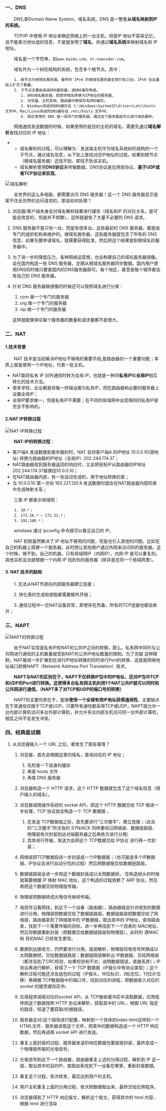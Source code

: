 ### 一、DNS

&emsp;&emsp;DNS,即Domain Name System，域名系统。DNS 是一整套**从域名映射到IP的系统。**

&emsp;&emsp;TCP/IP 中使用 IP 地址来确定网络上的一台主机，但是IP 地址不容易记忆，且不能表示地址组织信息，于是就发明了**域名**，并通过**域名系统**来映射域名和 IP 地址。

&emsp;&emsp;域名是一个字符串，如``www.baidu.com``、``hr.nowcoder.com``。

&emsp;&emsp;域名作为一个树形结构的系统，包含多个根节点。其中：

        1. 根节点为根域名服务器，最早的 IPv4 的根域名服务器全球只有13台，IPv6 在此基础上扩充了数量。
        2. 子节点主要由各级DNS服务器，或DNS缓存构成。
           1. DNS域名服务器，即提供域名转换为IP地址的服务器。
           2. 浏览器、主机系统、路由器中都保存有DNS缓存。
           3. Windows系统的DNS缓存在 C:\Windows\System32\drivers\etc\hosts 文件中，Mac/Linux系统的DNS缓存在 /etc/hosts 文件中。
           4. 现在常用的 DNS 是一组专门的服务器，通过这个服务器就可以进行域名解析。   

&emsp;&emsp;网络通信发送数据的时候，如果使用的是目的主机的域名，需要先通过**域名解析**查找对应的 IP 地址：

*
    * 域名解析的过程，可以理解为：发送端主机作为域名系统树形结构的一个子节点，通过域名信息，从下到上查找对应IP地址的过程。如果到根节点（根域名服务器）还找不到，即找不到该主机。
    * 域名解析使用**DNS协议**来传输数据。DNS协议是应用层协议，**基于UDP或者TCP协议来实现**。

![域名解析](https://raw.githubusercontent.com/yimu-0412/image/master/image/%E5%9F%9F%E5%90%8D%E8%A7%A3%E6%9E%90.png)

&emsp;&emsp;全世界的这么多电脑，都需要访问 DNS 服务器！这一个 DNS 服务器显示是架不住全世界的访问请求的，那该如何处理？

1. 浏览器/客户端本身会对域名解析结果进行缓存（域名和IP 的对应关系，是可能会改变的，但是并不频繁）。这样就避免了大量不必要的 DNS 请求。

2. DNS 服务器不是只有一台，而是有很多台。这些最初的 DNS 服务器，都是由专门的组织机构来维护的。根域名服务器，这些服务器就包含了所有的 DNS 信息，如果先要申请域名，就需要获得批准，然后把这个结果放到根域名的服务器中。

3. 为了进一步的降低压力，各种网络运营商，也会构建自己的域名服务器镜像。会在国内构造一些 DNS 服务器，定期从根域名服务器同步数据。国内用户使用DNS的时候只要查国内的DNS服务器即可。每个地区，甚至是每个城市都会有自己的 DNS 服务器。
4. 针对 DNS 服务器做镜像的时候还可以按照域名进行分类：
   1. com 做一个专门的服务器
   2. org 做一个专门的服务器
   3. vip 做一个专门的服务器
   
   这样就能够保证每个服务器的数量和请求量都不是很大。
   
### 二、NAT

#### 1.技术背景

&emsp;&emsp;NAT 技术是当前解决IP地址不够用的重要手段,是路由器的一个重要功能；本质上就是使用一个IP地址，代表一批主机。

* NAT能将私有 IP 对外通信时转为全局 IP。也就是一种将**私有IP**和**全局IP**相互转化的技术方法。
* 很多学校、企业都是将每一终端设置为私有IP，而在路由器和必要的服务器上设置全局IP；
* 全局IP要求唯一，但是私有IP不需要；在不同的局域网中出现相同的私有IP是完全不影响的。

#### 2.NAT IP转换过程

![NAT-IP转换过程](https://raw.githubusercontent.com/yimu-0412/image/master/image/NAT-IP%E8%BD%AC%E6%8D%A2%E8%BF%87%E7%A8%8B.png)

&emsp;&emsp;**NAT-IP的转换过程**：

* 客户端A 发送数据到服务器的时，NAT 会将客户端A 的IP地址 10.0.0.10(源地址) 转换为路由器的IP地址（全局IP）202.244.174.37；
* NAT路由器收到服务器返回的响应时，又会把目标IP从路由器的IP地址202.244.174.37替换回10.0.0.10；
* 在NAT路由器内部，有一张自动生成的，用于地址转换的表；
* 当 10.0.0.10 第一次向 163.221.120.9 发送数据时就会在NAT路由器内部的表中生成映射关系；

&emsp;&emsp;三类 IP 都表示局域网：

        1. 10.*；
        2. 172.16.* ~ 172.31.*；
        3. 192.168.*；

&emsp;&emsp;windows 通过 ipconfig 命令就可以看见自己的 IP。

&emsp;&emsp;NAT 机制虽然解决了 IP 地址不够用的问题，但是也引入其他的问题。比如在自己的机器上搭建一个服务器，此时想让其他用户通过外网来访问你的服务器。这个时候，做不到。自己的机器，只有局域网IP（内网IP），内网 IP 是可以重复的。其他主机没法就根据一个内网 IP 找到你的服务器（除非是在同一个局域网里）。

#### 3. NAT 技术的缺陷

&emsp;&emsp;1. 无法从NAT外部向内部服务器建立连接；

&emsp;&emsp;2. 转化表的生成和销毁都需要额外开销；

&emsp;&emsp;3. 通信过程中一旦NAT设备异常，即使存在热备，所有的TCP连接也都会断开；

### 三、NAPT 

![NAPT的转换过程](https://raw.githubusercontent.com/yimu-0412/image/master/image/NAPT%E7%9A%84%E8%BD%AC%E6%8D%A2%E8%BF%87%E7%A8%8B.png)

&emsp;&emsp;由于NAT实现是私有IP和NAT的公共IP之间的转换，那么，私有网中同时与公共网进行通信的主机数量就受到NAT的公共IP地址数量的限制。为了克服 这种限制，NAT被进一步扩展到在进行IP地址转换的同时进行Port的转换，这就是网络地址端口转换NAPT（Network Address Port Translation）技术。

&emsp;&emsp;**NAPT与NAT的区别在于，NAPT不仅转换IP包中的IP地址，还对IP包中TCP和UDP的Port进行转换。这使得多台私有网主机利用1个NAT公共IP就可以同时和公共网进行通信。（NAPT多了对TCP和UDP的端口号的转换）**

 &emsp;&emsp;NAPT的主要优势在于，能够**使用一个全球有效IP地址获得通用性**。主要缺点在于其通信仅限于TCP或UDP。只要所有通信都采用TCP或UDP，NAPT就允许一台内部计算机访问多台外部计算机，并允许多台内部主机访问同一台外部计算机，相互之间不会发生冲突。

 ### 四、经典面试题

 1. 从浏览器输入一个 URL 之后，都发生了那些事情？
   
    1. 浏览器，首先会根据这里的域名，查询对应的 IP 地址；
   
       1. 先检查一下自身的缓存
       2. 再查 hosts 文件
       3. 再查 DNS 服务器

    2. 浏览器构造一个 HTTP 请求，这个 HTTP 数据就包含了这个域名信息（用户输入的域名）。
    3. 浏览器调用操作系统的 socket API，把这个 HTTP 数据交给 TCP 做进一步处理，TCP 协议就会构造一个 TCP 数据报 。
     
        1. 在发送 TCP数据报之前，首先要进行“三次握手”，建立连接；（此处的“三次握手”所涉及的 SYN/ACK 同样要经过网络层、数据链路层、物理层依次封装到达对端服务器之后再依次进行分用）
        2. 具体进行传输，发送方会把这个 TCP数据交给 IP协议 进行再一次封装；
    4. 网络层把TCP数据段进一步封装成一个IP数据报；（也可能是多个IP数据报，IP协议会进行自动分包的过程）然后把数据报交给数据链路层。
    5. 数据链路层会进一步把这个数据封装成以太网数据帧， 在构造帧头的时候就需要根据 IP 映射 MAC 地址，这个构造的过程依赖了 ARP 协议。然后再把这个数据交给物理层传输。
    6. 物理层把数据转成光电信号继续传输。
    7. 电信号沿着网线，到达下一个设备（路由器），路由器就会针对收到的数据进行分用，物理层把数据交给了数据链路层，数据链路层把数据交给了网络层，路由器拿到了网络层中的 IP数据报，取出其中的 IP地址，查询路由表，找到下一个需要传输的目标，进一步再找到下一个目表的 MAC地址，然后将数据重新封装（把数据交给数据链路层和物理层）。此时的 源MAC 和 目的MAC 已经发生更改。
    8. 数据到达接收方，仍然要进行分用。层层解析，物理层将电信号转换成以太网数据帧，交给数据链路层；数据链路层解析出 IP数据报，交给网络层（都涉及到了CRC校验，如果校验和不对，说明数据错误，直接丢弃）；IP 协议再进行解析，获得了一个 TCP 数据报（IP报头中有协议类型）；这个解析过程可能还涉及组包的过程（IP报头，16位标识，3标志位，13位片位移）再根据 TCP数据报中的端口号，找到对应的进程，把数据放入对应的 socket 的接受缓存区中。
    9. 应用程序调用对应的socket API，从 TCP接收缓冲区中读取数据，应用程序把这个数据按照 HTTP 协议来解析，获取其中的 URL，根据 URL 指定的路径，知道了要获取/的根路径。
    10. 服务器会对/这个路径进行配置，映射到一个具体的index.html这样的一个HTML文件，服务器读取这个文件，把其中的数据构造成一个 HTTP 响应数据，然后再调用 socket API 进行发送。
    11. 重复上面封装的过程，服务器发送的响应数据也要层层封装，最终变成一个物理层传输的光电信号。
    12. 光电信号到达下一个路由器，路由器重复上述的分用过程，解析到 IP 这一层，取出其中的目的IP，查路由表找到下一设备在哪里，重新封装数据。
    13. 重复这个过程，依次转发，最后达到用户的主机。
    14. 用户主机重复上面的分用过程，依次把数据取出来，最终交给应用程序。
    15. 浏览器得到了 HTTP 响应报文，解析这个报文，获得其中的 html 内容，根据 html 进行渲染

